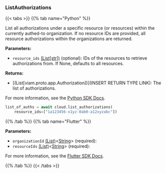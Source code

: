 ### ListAuthorizations

{{< tabs >}}
{{% tab name="Python" %}}

List all authorizations under a specific resource (or resources) within the currently authed-to organization. If no resource IDs are provided, all resource authorizations within the organizations are returned.

**Parameters:**

- `resource_ids` [(List[str])](<INSERT PARAM TYPE LINK>) (optional): IDs of the resources to retrieve authorizations from. If None, defaults to all resources.


**Returns:**

- [(List[viam.proto.app.Authorization])](INSERT RETURN TYPE LINK): The list of authorizations.

For more information, see the [Python SDK Docs](https://python.viam.dev/autoapi/viam/app/app_client/index.html#viam.app.app_client.AppClient.list_authorizations).

``` python {class="line-numbers linkable-line-numbers"}
list_of_auths = await cloud.list_authorizations(
    resource_ids=["1a123456-x1yz-0ab0-a12xyzabc"])

```

{{% /tab %}}
{{% tab name="Flutter" %}}

**Parameters:**

- `organizationId` [(List)](https://api.flutter.dev/flutter/dart-core/List-class.html)<[String](https://api.flutter.dev/flutter/dart-core/String-class.html)> (required):
- `resourceIds` [(List)](https://api.flutter.dev/flutter/dart-core/List-class.html)<[String](https://api.flutter.dev/flutter/dart-core/String-class.html)> (required):


For more information, see the [Flutter SDK Docs](https://flutter.viam.dev/viam_protos.app.app/AppServiceClient/listAuthorizations.html).

{{% /tab %}}
{{< /tabs >}}
